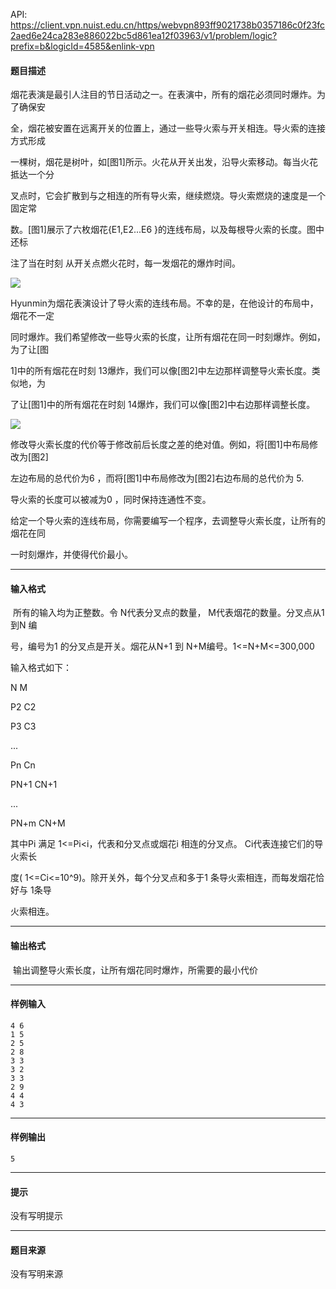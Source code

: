 API: https://client.vpn.nuist.edu.cn/https/webvpn893ff9021738b0357186c0f23fc2aed6e24ca283e886022bc5d861ea12f03963/v1/problem/logic?prefix=b&logicId=4585&enlink-vpn

#### 题目描述

烟花表演是最引人注目的节日活动之一。在表演中，所有的烟花必须同时爆炸。为了确保安

全，烟花被安置在远离开关的位置上，通过一些导火索与开关相连。导火索的连接方式形成

一棵树，烟花是树叶，如\[图1\]所示。火花从开关出发，沿导火索移动。每当火花抵达一个分

叉点时，它会扩散到与之相连的所有导火索，继续燃烧。导火索燃烧的速度是一个固定常

数。\[图1\]展示了六枚烟花{E1,E2...E6 }的连线布局，以及每根导火索的长度。图中还标

注了当在时刻 从开关点燃火花时，每一发烟花的爆炸时间。

![](../file/4585_0.png)

Hyunmin为烟花表演设计了导火索的连线布局。不幸的是，在他设计的布局中，烟花不一定

同时爆炸。我们希望修改一些导火索的长度，让所有烟花在同一时刻爆炸。例如，为了让\[图

1\]中的所有烟花在时刻 13爆炸，我们可以像\[图2\]中左边那样调整导火索长度。类似地，为

了让\[图1\]中的所有烟花在时刻 14爆炸，我们可以像\[图2\]中右边那样调整长度。

![](../file/4585_1.png)

修改导火索长度的代价等于修改前后长度之差的绝对值。例如，将\[图1\]中布局修改为\[图2\]

左边布局的总代价为6 ，而将\[图1\]中布局修改为\[图2\]右边布局的总代价为 5.

导火索的长度可以被减为0 ，同时保持连通性不变。

给定一个导火索的连线布局，你需要编写一个程序，去调整导火索长度，让所有的烟花在同

一时刻爆炸，并使得代价最小。

---

#### 输入格式

 所有的输入均为正整数。令 N代表分叉点的数量， M代表烟花的数量。分叉点从1 到N 编

号，编号为1 的分叉点是开关。烟花从N+1 到 N+M编号。1<=N+M<=300,000

输入格式如下：

N M

P2 C2

P3 C3

...

Pn Cn

PN+1 CN+1

...

PN+m CN+M

其中Pi 满足 1<=Pi<i，代表和分叉点或烟花i 相连的分叉点。 Ci代表连接它们的导火索长

度( 1<=Ci<=10^9)。除开关外，每个分叉点和多于1 条导火索相连，而每发烟花恰好与 1条导

火索相连。

---

#### 输出格式

 输出调整导火索长度，让所有烟花同时爆炸，所需要的最小代价

---

#### 样例输入
```
4 6
1 5
2 5
2 8
3 3
3 2
3 3
2 9
4 4
4 3
```

---

#### 样例输出
```
5
```

---

#### 提示

没有写明提示

---

#### 题目来源

没有写明来源